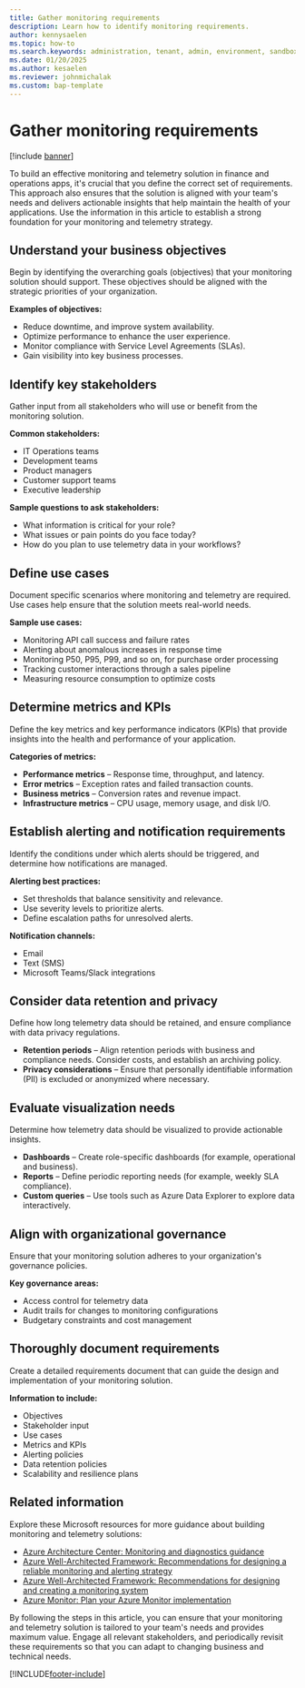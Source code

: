 ```yaml
---
title: Gather monitoring requirements
description: Learn how to identify monitoring requirements.
author: kennysaelen
ms.topic: how-to
ms.search.keywords: administration, tenant, admin, environment, sandbox, telemetry
ms.date: 01/20/2025
ms.author: kesaelen
ms.reviewer: johnmichalak
ms.custom: bap-template
---
```


# Gather monitoring requirements

[!include [banner](../includes/banner.md)]

To build an effective monitoring and telemetry solution in finance and operations apps, it's crucial that you define the correct set of requirements. This approach also ensures that the solution is aligned with your team's needs and delivers actionable insights that help maintain the health of your applications. Use the information in this article to establish a strong foundation for your monitoring and telemetry strategy.

## Understand your business objectives

Begin by identifying the overarching goals (objectives) that your monitoring solution should support. These objectives should be aligned with the strategic priorities of your organization.

**Examples of objectives:**

- Reduce downtime, and improve system availability.
- Optimize performance to enhance the user experience.
- Monitor compliance with Service Level Agreements (SLAs).
- Gain visibility into key business processes.

## Identify key stakeholders

Gather input from all stakeholders who will use or benefit from the monitoring solution.

**Common stakeholders:**

- IT Operations teams
- Development teams
- Product managers
- Customer support teams
- Executive leadership

**Sample questions to ask stakeholders:**

- What information is critical for your role?
- What issues or pain points do you face today?
- How do you plan to use telemetry data in your workflows?

## Define use cases

Document specific scenarios where monitoring and telemetry are required. Use cases help ensure that the solution meets real-world needs.

**Sample use cases:**

- Monitoring API call success and failure rates
- Alerting about anomalous increases in response time
- Monitoring P50, P95, P99, and so on, for purchase order processing
- Tracking customer interactions through a sales pipeline
- Measuring resource consumption to optimize costs

## Determine metrics and KPIs

Define the key metrics and key performance indicators (KPIs) that provide insights into the health and performance of your application.

**Categories of metrics:**

- **Performance metrics** – Response time, throughput, and latency.
- **Error metrics** – Exception rates and failed transaction counts.
- **Business metrics** – Conversion rates and revenue impact.
- **Infrastructure metrics** – CPU usage, memory usage, and disk I/O.

## Establish alerting and notification requirements

Identify the conditions under which alerts should be triggered, and determine how notifications are managed.

**Alerting best practices:**

- Set thresholds that balance sensitivity and relevance.
- Use severity levels to prioritize alerts.
- Define escalation paths for unresolved alerts.

**Notification channels:**

- Email
- Text (SMS)
- Microsoft Teams/Slack integrations

## Consider data retention and privacy

Define how long telemetry data should be retained, and ensure compliance with data privacy regulations.

- **Retention periods** – Align retention periods with business and compliance needs. Consider costs, and establish an archiving policy.
- **Privacy considerations** – Ensure that personally identifiable information (PII) is excluded or anonymized where necessary.

## Evaluate visualization needs

Determine how telemetry data should be visualized to provide actionable insights.

- **Dashboards** – Create role-specific dashboards (for example, operational and business).
- **Reports** – Define periodic reporting needs (for example, weekly SLA compliance).
- **Custom queries** – Use tools such as Azure Data Explorer to explore data interactively.

## Align with organizational governance

Ensure that your monitoring solution adheres to your organization's governance policies.

**Key governance areas:**

- Access control for telemetry data
- Audit trails for changes to monitoring configurations
- Budgetary constraints and cost management

## Thoroughly document requirements

Create a detailed requirements document that can guide the design and implementation of your monitoring solution.

**Information to include:**

- Objectives
- Stakeholder input
- Use cases
- Metrics and KPIs
- Alerting policies
- Data retention policies
- Scalability and resilience plans

## Related information

Explore these Microsoft resources for more guidance about building monitoring and telemetry solutions:

- [Azure Architecture Center: Monitoring and diagnostics guidance](/azure/architecture/best-practices/monitoring)
- [Azure Well-Architected Framework: Recommendations for designing a reliable monitoring and alerting strategy](/azure/well-architected/reliability/monitoring-alerting-strategy)
- [Azure Well-Architected Framework: Recommendations for designing and creating a monitoring system](/azure/well-architected/operational-excellence/observability)
- [Azure Monitor: Plan your Azure Monitor implementation](/azure/azure-monitor/best-practices-plan)

By following the steps in this article, you can ensure that your monitoring and telemetry solution is tailored to your team's needs and provides maximum value. Engage all relevant stakeholders, and periodically revisit these requirements so that you can adapt to changing business and technical needs.

[!INCLUDE[footer-include](../../../includes/footer-banner.md)]

